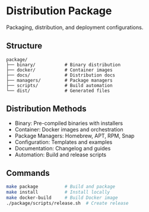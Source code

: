 # Distribution Package

Packaging, distribution, and deployment configurations.

## Structure
```
package/
├── binary/           # Binary distribution
├── docker/           # Container images
├── docs/             # Distribution docs
├── managers/         # Package managers
├── scripts/          # Build automation
└── dist/             # Generated files
```

## Distribution Methods
- Binary: Pre-compiled binaries with installers
- Container: Docker images and orchestration
- Package Managers: Homebrew, APT, RPM, Snap
- Configuration: Templates and examples
- Documentation: Changelog and guides
- Automation: Build and release scripts

## Commands
```bash
make package          # Build and package
make install          # Install locally
make docker-build     # Build Docker image
./package/scripts/release.sh  # Create release
```